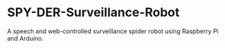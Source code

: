 # SPY-DER-Surveillance-Robot
A speech and web-controlled surveillance spider robot using Raspberry Pi and Arduino.
